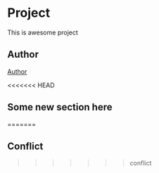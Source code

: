# Project

This is awesome project

## Author
[Author](author.md)

<<<<<<< HEAD
## Some new section here
=======

## Conflict
>>>>>>> conflict
